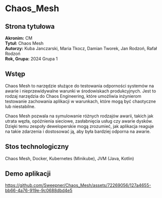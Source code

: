 # Chaos_Mesh

## Strona tytułowa

**Akronim:** CM  
**Tytuł:** Chaos Mesh  
**Autorzy:** Kuba Janczarski, Maria Tkocz, Damian Tworek, Jan Rodzoń, Rafał Rodzoń  
**Rok, Grupa:** 2024 Grupa 1

## Wstęp

Chaos Mesh to narzędzie służące do testowania odporności systemów na awarie i nieprzewidywalne warunki w środowiskach produkcyjnych. Jest to rodzaj narzędzia do Chaos Engineering, które umożliwia inżynierom testowanie zachowania aplikacji w warunkach, które mogą być chaotyczne lub niestabilne.

Chaos Mesh pozwala na symulowanie różnych rodzajów awarii, takich jak utrata węzła, opóźnienia sieciowe, zasłabnięcia usług czy awarie dysków. Dzięki temu zespoły deweloperskie mogą zrozumieć, jak aplikacja reaguje na takie zdarzenia i dostosować ją, aby była bardziej odporna na awarie.

## Stos technologiczny

Chaos Mesh, Docker, Kubernetes (Minikube), JVM (Java, Kotlin)

## Demo aplikacji

https://github.com/Sweepner/Chaos_Mesh/assets/72269056/127a4655-bb66-4a76-919e-9c0688dbd4e5
